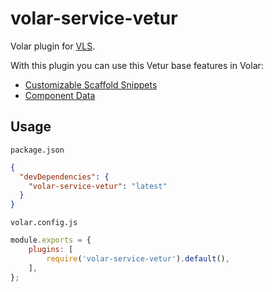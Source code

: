 # volar-service-vetur

Volar plugin for [VLS](https://www.npmjs.com/package/vls).

With this plugin you can use this Vetur base features in Volar:

- [Customizable Scaffold Snippets](https://vuejs.github.io/vetur/guide/snippet.html#customizable-scaffold-snippets)
- [Component Data](https://vuejs.github.io/vetur/guide/component-data.html#supported-frameworks)

## Usage

`package.json`

```json
{
  "devDependencies": {
    "volar-service-vetur": "latest"
  }
}
```

`volar.config.js`

```js
module.exports = {
	plugins: [
		require('volar-service-vetur').default(),
	],
};
```
